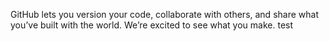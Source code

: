 GitHub lets you version your code, collaborate with others, and share what you’ve built with the world. We’re excited to see what you make.
test
